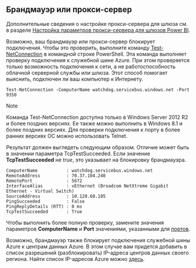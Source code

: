 ## <a name="firewall-or-proxy"></a>Брандмауэр или прокси-сервер
Дополнительные сведения о настройке прокси-сервера для шлюза см. в разделе [Настройка параметров прокси-сервера для шлюзов Power BI](../service-gateway-proxy.md).

Возможно, ваш брандмауэр или прокси-сервер блокирует подключения. Чтобы это проверить, выполните команду [Test-NetConnection](https://technet.microsoft.com/library/dn372891.aspx) в командной строке PowerShell. Эта команда выполняет проверку подключения к служебной шине Azure. При этом проверяется только возможность подключения к сети, а не работоспособность облачной серверной службы или шлюза. Этот способ помогает выяснить, подключен ли ваш компьютер к Интернету.

    Test-NetConnection -ComputerName watchdog.servicebus.windows.net -Port 9350

> [!NOTE]
> Команда Test-NetConnection доступна только в Windows Server 2012 R2 и более поздних версиях. Ее также можно выполнить в Windows 8.1 и более поздних версиях. Для проверки подключения к порту в более ранних версиях ОС можно использовать Telnet.
> 
> 

Результат должен выглядеть следующим образом. Отличие может быть в значении параметра TcpTestSucceeded. Если значение **TcpTestSucceeded** не *true*, это указывает на блокировку брандмауэра.

    ComputerName           : watchdog.servicebus.windows.net
    RemoteAddress          : 70.37.104.240
    RemotePort             : 5672
    InterfaceAlias         : vEthernet (Broadcom NetXtreme Gigabit Ethernet - Virtual Switch)
    SourceAddress          : 10.120.60.105
    PingSucceeded          : False
    PingReplyDetails (RTT) : 0 ms
    TcpTestSucceeded       : True

Чтобы выполнить более полную проверку, замените значения параметров **ComputerName** и **Port** значениями, указанными для [портов](../service-gateway-onprem.md#ports).

Возможно, брандмауэр также блокирует подключения служебной шины Azure к центрам данных Azure. В этом случае вам придется добавить в список разрешений (разблокировать) IP-адреса центров данных своего региона. Найти список IP-адресов Azure можно [здесь](https://www.microsoft.com/download/details.aspx?id=41653).

